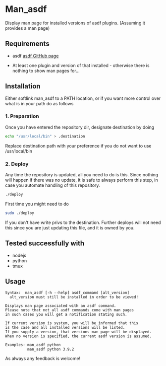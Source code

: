 # Man_asdf

Display man page for installed versions of asdf plugins.
(Assuming it provides a man page)

## Requirements

- asdf [asdf GitHub page](https://github.com/asdf-vm/asdf)

- At least one plugin and version of that installed - otherwise there is
nothing to show man pages for...

## Installation

Either softlink man_asdf to a PATH location, or if you want more control over
what is in your path do as follows

### 1. Preparation

Once you have entered the repository dir, designate destination by doing

```bash
echo "/usr/local/bin" > .destination
```

Replace destination path with your preference if you do not want to use
/usr/local/bin

### 2. Deploy

Any time the repository is updated, all you need to do is this.
Since nothing will happen if there was no update, it is safe to always perform
this step, in case you automate handling of this repository.

```bash
./deploy
```

First time you might need to do

```bash
sudo ./deploy
```

If you don't have write privs to the destination. Further deploys will not
need this since you are just updating this file, and it is owned by you.

## Tested successfully with

- nodejs
- python
- tmux

## Usage

```text
Syntax:  man_asdf [-h --help] asdf_command [alt_version]
  alt_version must still be installed in order to be viewed!

Displays man page associated with an asdf command.
Please note that not all asdf commands come with man pages
in such cases you will get a notification stating such.

If current version is system, you will be informed that this
is the case and all installed versions will be listed.
If you supply a version, that versions man page will be displayed.
When no version is specified, the current asdf version is assumed.

Examples: man_asdf python
          man_asdf python 3.9.2
```

As always any feedback is welcome!
